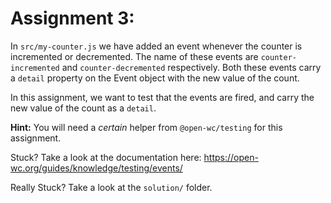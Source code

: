# Assignment 3:

In `src/my-counter.js` we have added an event whenever the counter is incremented or decremented. The name of these events are `counter-incremented` and `counter-decremented` respectively. Both these events carry a `detail` property on the Event object with the new value of the count.

In this assignment, we want to test that the events are fired, and carry the new value of the count as a `detail`.

**Hint:** You will need a *certain* helper from `@open-wc/testing` for this assignment.

Stuck? Take a look at the documentation here: https://open-wc.org/guides/knowledge/testing/events/

Really Stuck? Take a look at the `solution/` folder.